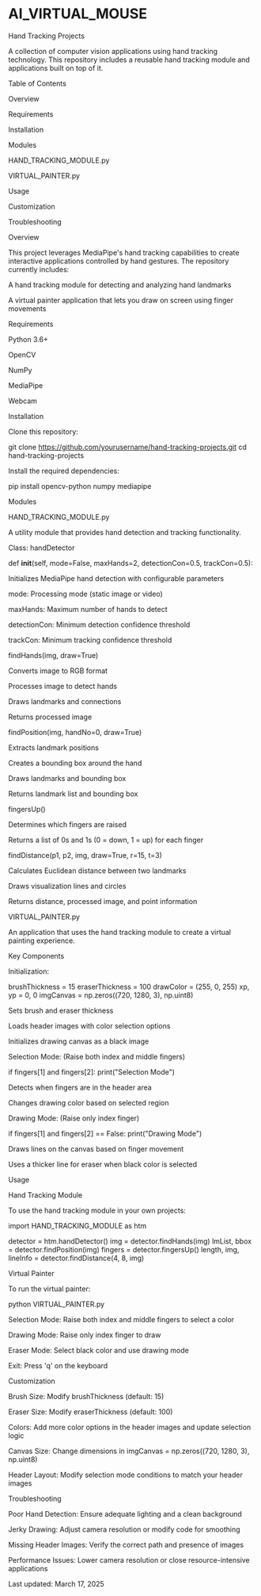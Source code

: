 # AI_VIRTUAL_MOUSE
Hand Tracking Projects

A collection of computer vision applications using hand tracking technology. This repository includes a reusable hand tracking module and applications built on top of it.

Table of Contents

Overview

Requirements

Installation

Modules

HAND_TRACKING_MODULE.py

VIRTUAL_PAINTER.py

Usage

Customization

Troubleshooting

Overview

This project leverages MediaPipe's hand tracking capabilities to create interactive applications controlled by hand gestures. The repository currently includes:

A hand tracking module for detecting and analyzing hand landmarks

A virtual painter application that lets you draw on screen using finger movements

Requirements

Python 3.6+

OpenCV

NumPy

MediaPipe

Webcam

Installation

Clone this repository:

git clone https://github.com/yourusername/hand-tracking-projects.git
cd hand-tracking-projects

Install the required dependencies:

pip install opencv-python numpy mediapipe

Modules

HAND_TRACKING_MODULE.py

A utility module that provides hand detection and tracking functionality.

Class: handDetector

def __init__(self, mode=False, maxHands=2, detectionCon=0.5, trackCon=0.5):

Initializes MediaPipe hand detection with configurable parameters

mode: Processing mode (static image or video)

maxHands: Maximum number of hands to detect

detectionCon: Minimum detection confidence threshold

trackCon: Minimum tracking confidence threshold

findHands(img, draw=True)

Converts image to RGB format

Processes image to detect hands

Draws landmarks and connections

Returns processed image

findPosition(img, handNo=0, draw=True)

Extracts landmark positions

Creates a bounding box around the hand

Draws landmarks and bounding box

Returns landmark list and bounding box

fingersUp()

Determines which fingers are raised

Returns a list of 0s and 1s (0 = down, 1 = up) for each finger

findDistance(p1, p2, img, draw=True, r=15, t=3)

Calculates Euclidean distance between two landmarks

Draws visualization lines and circles

Returns distance, processed image, and point information

VIRTUAL_PAINTER.py

An application that uses the hand tracking module to create a virtual painting experience.

Key Components

Initialization:

brushThickness = 15
eraserThickness = 100
drawColor = (255, 0, 255)
xp, yp = 0, 0
imgCanvas = np.zeros((720, 1280, 3), np.uint8)

Sets brush and eraser thickness

Loads header images with color selection options

Initializes drawing canvas as a black image

Selection Mode: (Raise both index and middle fingers)

if fingers[1] and fingers[2]:
    print("Selection Mode")

Detects when fingers are in the header area

Changes drawing color based on selected region

Drawing Mode: (Raise only index finger)

if fingers[1] and fingers[2] == False:
    print("Drawing Mode")

Draws lines on the canvas based on finger movement

Uses a thicker line for eraser when black color is selected

Usage

Hand Tracking Module

To use the hand tracking module in your own projects:

import HAND_TRACKING_MODULE as htm

detector = htm.handDetector()
img = detector.findHands(img)
lmList, bbox = detector.findPosition(img)
fingers = detector.fingersUp()
length, img, lineInfo = detector.findDistance(4, 8, img)

Virtual Painter

To run the virtual painter:

python VIRTUAL_PAINTER.py

Selection Mode: Raise both index and middle fingers to select a color

Drawing Mode: Raise only index finger to draw

Eraser Mode: Select black color and use drawing mode

Exit: Press 'q' on the keyboard

Customization

Brush Size: Modify brushThickness (default: 15)

Eraser Size: Modify eraserThickness (default: 100)

Colors: Add more color options in the header images and update selection logic

Canvas Size: Change dimensions in imgCanvas = np.zeros((720, 1280, 3), np.uint8)

Header Layout: Modify selection mode conditions to match your header images

Troubleshooting

Poor Hand Detection: Ensure adequate lighting and a clean background

Jerky Drawing: Adjust camera resolution or modify code for smoothing

Missing Header Images: Verify the correct path and presence of images

Performance Issues: Lower camera resolution or close resource-intensive applications

Last updated: March 17, 2025

